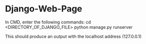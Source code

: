 # Django-Web-Page

In CMD, enter the following commands:
cd <DIRECTORY_OF_DJANGO_FILE>
python manage.py runserver

This should produce an output with the localhost address (127.0.0.1)
